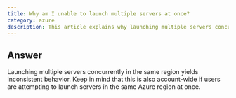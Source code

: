 ```yaml
---
title: Why am I unable to launch multiple servers at once?
category: azure
description: This article explains why launching multiple servers concurrently in the same region yields inconsistent behavior.
---
```


## Answer

Launching multiple servers concurrently in the same region yields inconsistent behavior. Keep in mind that this is also account-wide if users are attempting to launch servers in the same Azure region at once.
